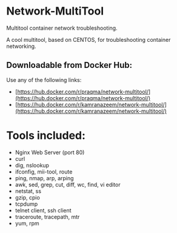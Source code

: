 # Network-MultiTool
Multitool container network troubleshooting.

A cool multitool, based on CENTOS, for troubleshooting container networking.

## Downloadable from Docker Hub: 
Use any of the following links:
* [https://hub.docker.com/r/praqma/network-multitool/](https://hub.docker.com/r/praqma/network-multitool/)
* [https://hub.docker.com/r/kamranazeem/network-multitool/](https://hub.docker.com/r/kamranazeem/network-multitool/)

# Tools included:
* Nginx Web Server (port 80)
* curl
* dig, nslookup
* ifconfig, mii-tool, route
* ping, nmap, arp, arping
* awk, sed, grep, cut, diff, wc, find, vi editor
* netstat, ss
* gzip, cpio
* tcpdump
* telnet client, ssh client
* traceroute, tracepath, mtr
* yum, rpm 
